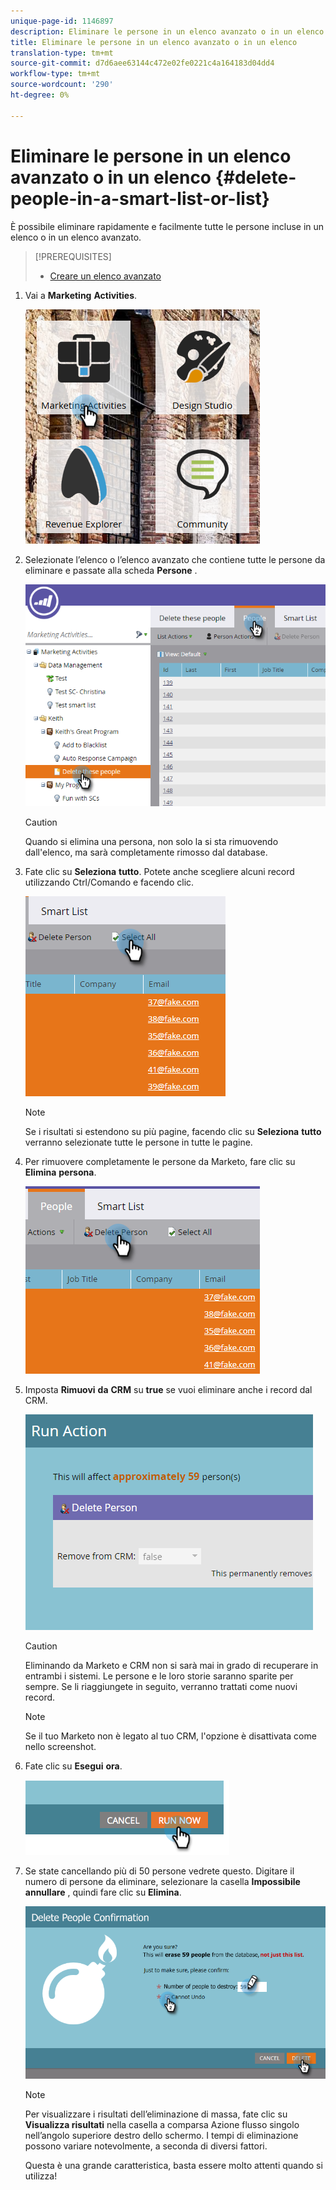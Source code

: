 ```yaml
---
unique-page-id: 1146897
description: Eliminare le persone in un elenco avanzato o in un elenco - Documenti Marketo - Documentazione prodotto
title: Eliminare le persone in un elenco avanzato o in un elenco
translation-type: tm+mt
source-git-commit: d7d6aee63144c472e02fe0221c4a164183d04dd4
workflow-type: tm+mt
source-wordcount: '290'
ht-degree: 0%

---
```



# Eliminare le persone in un elenco avanzato o in un elenco {#delete-people-in-a-smart-list-or-list}

È possibile eliminare rapidamente e facilmente tutte le persone incluse in un elenco o in un elenco avanzato.

>[!PREREQUISITES]
>
>* [Creare un elenco avanzato](../../../../product-docs/core-marketo-concepts/smart-lists-and-static-lists/creating-a-smart-list/create-a-smart-list.md)

>



1. Vai a **Marketing** **Activities**.

   ![](assets/ma-1.png)

1. Selezionate l’elenco o l’elenco avanzato che contiene tutte le persone da eliminare e passate alla scheda **Persone** .

   ![](assets/two-1.png)

   >[!CAUTION]
   >
   >Quando si elimina una persona, non solo la si sta rimuovendo dall&#39;elenco, ma sarà completamente rimosso dal database.

1. Fate clic su **Seleziona** **tutto**. Potete anche scegliere alcuni record utilizzando Ctrl/Comando e facendo clic.

   ![](assets/three-1.png)

   >[!NOTE]
   >
   >Se i risultati si estendono su più pagine, facendo clic su **Seleziona** **tutto** verranno selezionate tutte le persone in tutte le pagine.

1. Per rimuovere completamente le persone da Marketo, fare clic su **Elimina** **persona**.

   ![](assets/four-1.png)

1. Imposta **Rimuovi** **da** **CRM** su **true** se vuoi eliminare anche i record dal CRM.

   ![](assets/five.png)

   >[!CAUTION]
   >
   >Eliminando da Marketo e CRM non si sarà mai in grado di recuperare in entrambi i sistemi. Le persone e le loro storie saranno sparite per sempre. Se li riaggiungete in seguito, verranno trattati come nuovi record.

   >[!NOTE]
   >
   >Se il tuo Marketo non è legato al tuo CRM, l&#39;opzione è disattivata come nello screenshot.

1. Fate clic su **Esegui** **ora**.

   ![](assets/image2014-9-24-13-3a0-3a3.png)

1. Se state cancellando più di 50 persone vedrete questo. Digitare il numero di persone da eliminare, selezionare la casella **Impossibile annullare** , quindi fare clic su **Elimina**.

   ![](assets/seven.png)

   >[!NOTE]
   >
   >Per visualizzare i risultati dell’eliminazione di massa, fate clic su **Visualizza risultati** nella casella a comparsa Azione flusso singolo nell’angolo superiore destro dello schermo. I tempi di eliminazione possono variare notevolmente, a seconda di diversi fattori.

   Questa è una grande caratteristica, basta essere molto attenti quando si utilizza!

